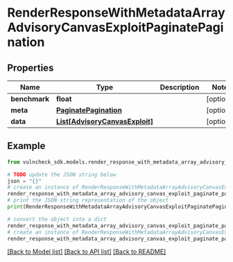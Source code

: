 # RenderResponseWithMetadataArrayAdvisoryCanvasExploitPaginatePagination


## Properties

Name | Type | Description | Notes
------------ | ------------- | ------------- | -------------
**benchmark** | **float** |  | [optional] 
**meta** | [**PaginatePagination**](PaginatePagination.md) |  | [optional] 
**data** | [**List[AdvisoryCanvasExploit]**](AdvisoryCanvasExploit.md) |  | [optional] 

## Example

```python
from vulncheck_sdk.models.render_response_with_metadata_array_advisory_canvas_exploit_paginate_pagination import RenderResponseWithMetadataArrayAdvisoryCanvasExploitPaginatePagination

# TODO update the JSON string below
json = "{}"
# create an instance of RenderResponseWithMetadataArrayAdvisoryCanvasExploitPaginatePagination from a JSON string
render_response_with_metadata_array_advisory_canvas_exploit_paginate_pagination_instance = RenderResponseWithMetadataArrayAdvisoryCanvasExploitPaginatePagination.from_json(json)
# print the JSON string representation of the object
print(RenderResponseWithMetadataArrayAdvisoryCanvasExploitPaginatePagination.to_json())

# convert the object into a dict
render_response_with_metadata_array_advisory_canvas_exploit_paginate_pagination_dict = render_response_with_metadata_array_advisory_canvas_exploit_paginate_pagination_instance.to_dict()
# create an instance of RenderResponseWithMetadataArrayAdvisoryCanvasExploitPaginatePagination from a dict
render_response_with_metadata_array_advisory_canvas_exploit_paginate_pagination_from_dict = RenderResponseWithMetadataArrayAdvisoryCanvasExploitPaginatePagination.from_dict(render_response_with_metadata_array_advisory_canvas_exploit_paginate_pagination_dict)
```
[[Back to Model list]](../README.md#documentation-for-models) [[Back to API list]](../README.md#documentation-for-api-endpoints) [[Back to README]](../README.md)


